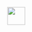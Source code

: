 <!-- [![Header](https://data.whicdn.com/images/134661213/original.jpg)](https://rosie-wilt.com/) -->
<img src="https://data.whicdn.com/images/134661213/original.jpg" width="42" height="42" style="vertical-align:middle;margin:0px 50px"/>
